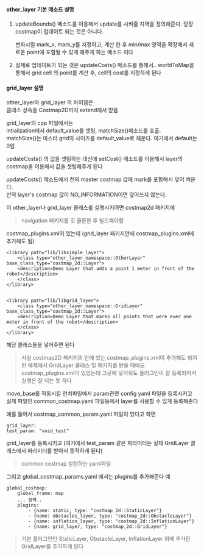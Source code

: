 #### other_layer 기본 메소드 설명

1. updateBounds()  메소드를 이용해서  update를 시켜줄 지역을 정의해준다. 당장 costmap이 업데이트 되는 것은 아니다.   

	변화시킬 mark_x, mark_y를 지정하고, 계산 한 후 min/max 영역을 확장해서 새로운 point에 포함될 수 있게 해주게 하는 메소드 이다   

2. 실제로 업데이트가 되는 것은 updateCosts() 메소드를 통해서..
	worldToMap을 통해서 grid cell 의 point를 계산 후,  cell의 cost를 지정하게 된다  



#### grid_layer 설명
other_layer와 grid_layer 의 차이점은   
클래스 상속을 Costmap2D까지 extend해서 받음  

grid_layer의 cpp 파일에서는  
intialization에서 default_value를 셋팅, matchSize()메소드를 호출.   
matchSize()는 마스터 grid의 사이즈를 default_value로 채운다. 여기에서 default는 0임

updateCosts() 의 값을 셋팅하는 대신에 setCost() 메소드를 이용해서 layer의 costmap을 이용해서 값을 셋팅해주게 된다   

updateCosts() 메소드에서 전의 master costmap 값에 mark를 포함해서 덮어 씌운다.   
만약 layer's costmap 값이 NO_INFORMATION이면 덮어쓰지 않는다.  



이 other_layer나 grid_layer 클래스를 실행시키려면 costmap2d 패키지에   

> navigation 패키지를 깃 클론한 후 빌드해야함  


costmap_plugins.xml이 있는데   (grid_layer 패키지안에 costmap_plugins.xml에 추가해도 됨)

```
<library path="lib/libsimple_layer">
	<class type="other_layer_namespace::OtherLayer" base_class_type="costmap_2d::Layer">
	<description>Demo Layer that adds a point 1 meter in front of the robot</description>
	</class>
</library>
  

<library path="lib/libgrid_layer">
	<class type="other_layer_namespace::GridLayer" base_class_type="costmap_2d::Layer">
	<description>Demo Layer that marks all points that were ever one meter in front of the robot</description>
	</class>
</library>
```

해당 클래스들을 넣어주면 된다   

> 사실  costmap2D 패키지의 안에 있는 costmap_plugins.xml이 추가해도 되지만  예제에서 GridLayer 클래스 및 패키지를 만들 때에도 costmap_plugins.xml이 있었는데 그곳에 넣어줘도 플러그인이 잘 등록되어서 실행은 잘 되는 듯 하다  


move_base를 작동시킬 런치파일에서 param관련 config yaml 파일을 등록시키고   
실제 파일인 common_costmap.yaml 파일등에서  layer를 사용할 수 있게 등록해준다   

예를 들어서   costmap_common_param.yaml 파일이 있다고 하면 
```
grid_layer:
test_param: "void_test"
```
grid_layer를 등록시키고 (여기에서 test_param 같은 파라미터는 실제 GridLayer 클래스에서 파라미터를 받아서 동작하게 된다)

> common costmap 설정하는 yaml파일 

그리고 global_costmap_params.yaml 에서는 plugins를 추가해준다
예
```
global_costmap:
	global_frame: map
	... 생략..
	plugins:
		- {name: static, type: "costmap_2d::StaticLayer"}
		- {name: obstacles_layer, type: "costmap_2d::ObstacleLayer"}
		- {name: inflation_layer, type: "costmap_2d::InflationLayer"}
		- {name: grid_layer, type: "costmap_2d::GridLayer"}
```

> 기본 플러그인인 StaticLayer, ObstacleLayer, InflationLayer  외에 추가한 GridLayer를 추가하게 된다


